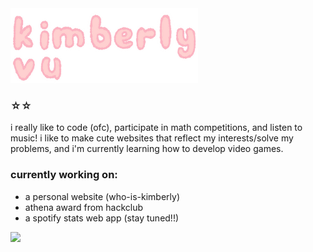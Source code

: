 <img src="kimberly_logo.png" style="width: 300px">
<h3 align="left">☆☆</h3>

<p align="left">i really like to code (ofc), participate in math competitions, and listen to music! i like to make cute websites that reflect my interests/solve my problems, and i'm currently learning how to develop video games.</p>

<h3 align="left">currently working on:</h3>
<ul>
  <li>a personal website (who-is-kimberly)</li>
  <li>athena award from hackclub</li>
  <li>a spotify stats web app (stay tuned!!)</li>
</ul>

<img src="https://github-readme-stats.hackclub.dev/api/wakatime?username=3779&api_domain=hackatime.hackclub.com&theme=rose&custom_title=Hackatime+Stats&layout=compact&cache_seconds=0&langs_count=8">

<!---
kimvurly/kimvurly is a ✨ special ✨ repository because its `README.md` (this file) appears on your GitHub profile.
You can click the Preview link to take a look at your changes.
--->
